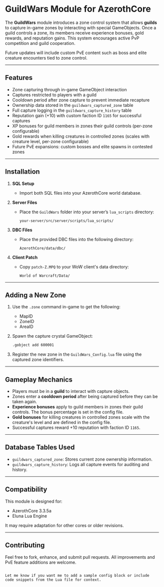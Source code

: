 
# GuildWars Module for AzerothCore

The **GuildWars** module introduces a zone control system that allows **guilds** to capture in-game zones by interacting with special GameObjects. Once a guild controls a zone, its members receive experience bonuses, gold rewards, and reputation gains. This system encourages active PvP competition and guild cooperation.

Future updates will include custom PvE content such as boss and elite creature encounters tied to zone control.

---

## Features

- Zone capturing through in-game GameObject interaction
- Captures restricted to players with a guild
- Cooldown period after zone capture to prevent immediate recapture
- Ownership data stored in the `guildwars_captured_zone` table
- Full capture logging in the `guildwars_capture_history` table
- Reputation gain (+10) with custom faction ID `1165` for successful captures
- XP bonuses for guild members in zones their guild controls (per-zone configurable)
- Gold rewards when killing creatures in controlled zones (scales with creature level, per-zone configurable)
- Future PvE expansions: custom bosses and elite spawns in contested zones

---

## Installation

1. **SQL Setup**
   - Import both SQL files into your AzerothCore world database.

2. **Server Files**
   - Place the `GuildWars` folder into your server’s `lua_scripts` directory:
     ```
     your-server/src/server/scripts/lua_scripts/
     ```

3. **DBC Files**
   - Place the provided DBC files into the following directory:
     ```
     AzerothCore/data/dbc/
     ```

4. **Client Patch**
   - Copy `patch-Z.MPQ` to your WoW client's data directory:
     ```
     World of Warcraft/Data/
     ```

---

## Adding a New Zone

1. Use the `.zone` command in-game to get the following:
   - MapID
   - ZoneID
   - AreaID

2. Spawn the capture crystal GameObject:
   ```bash
   .gobject add 600001
   ```


3. Register the new zone in the `GuildWars_Config.lua` file using the captured zone identifiers.

---

## Gameplay Mechanics

* Players must be in a **guild** to interact with capture objects.
* Zones enter a **cooldown period** after being captured before they can be taken again.
* **Experience bonuses** apply to guild members in zones their guild controls. The bonus percentage is set in the config file.
* **Gold bonuses** for killing creatures in controlled zones scale with the creature's level and are defined in the config file.
* Successful captures reward +10 reputation with faction ID `1165`.

---

## Database Tables Used

* `guildwars_captured_zone`: Stores current zone ownership information.
* `guildwars_capture_history`: Logs all capture events for auditing and history.

---

## Compatibility

This module is designed for:

* AzerothCore 3.3.5a
* Eluna Lua Engine

It may require adaptation for other cores or older revisions.

---

## Contributing

Feel free to fork, enhance, and submit pull requests. All improvements and PvE feature additions are welcome.

```

Let me know if you want me to add a sample config block or include code snippets from the Lua file for context.
```
